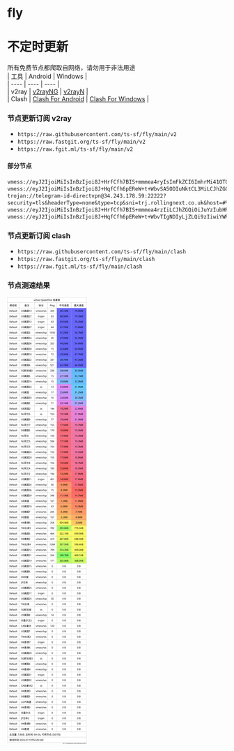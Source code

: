 # fly
# 不定时更新
所有免费节点都爬取自网络，请勿用于非法用途  
|  工具  | Android  | Windows  |  
|  ----  | ----   | ----  |  
| v2ray  | [v2rayNG](https://github.com/2dust/v2rayNG/releases) | [v2rayN](https://github.com/2dust/v2rayN/releases) |  
| Clash  | [Clash For Android](https://github.com/Kr328/ClashForAndroid/releases) | [Clash For Windows](https://github.com/Fndroid/clash_for_windows_pkg/releases) | 
  
### 节点更新订阅  v2ray
- `https://raw.githubusercontent.com/ts-sf/fly/main/v2`  
- `https://raw.fastgit.org/ts-sf/fly/main/v2`  
- `https://raw.fgit.ml/ts-sf/fly/main/v2`  
#### 部分节点  
``` 
vmess://eyJ2IjoiMiIsInBzIjoi8J+HrfCfh7BIS+mmmea4ryIsImFkZCI6ImhrMi41OTQ4ODgueHl6IiwicG9ydCI6IjQ0MyIsImlkIjoiYTM5NzZkNTgtODIxZC0zNDVmLWIyMWItNTFjOGRhMmE1NmUxIiwiYWlkIjoiMCIsInNjeSI6ImF1dG8iLCJuZXQiOiJ3cyIsInR5cGUiOiJub25lIiwiaG9zdCI6ImhrMi41OTQ4ODgueHl6IiwicGF0aCI6Ii9obHMvdXM4Lm0zdTgiLCJ0bHMiOiJ0bHMiLCJzbmkiOiIiLCJ0ZXN0X25hbWUiOiJIS+mmmea4ryJ9
vmess://eyJ2IjoiMiIsInBzIjoi8J+HqfCfh6pEReW+t+WbvSA5ODIuNktCL3MiLCJhZGQiOiI1MS4xOTUuMzUuMTUxIiwicG9ydCI6IjQ5OTgyIiwiaWQiOiI0MTgwNDhhZi1hMjkzLTRiOTktOWIwYy05OGNhMzU4MGRkMjQiLCJhaWQiOiI2NCIsInNjeSI6ImF1dG8iLCJuZXQiOiJ0Y3AiLCJ0eXBlIjoibm9uZSIsImhvc3QiOiIiLCJwYXRoIjoiL3dzczEzODg5IiwidGxzIjoiIiwic25pIjoiIiwidGVzdF9uYW1lIjoiREXlvrflm70ifQ==
trojan://telegram-id-directvpn@34.243.178.59:22222?security=tls&headerType=none&type=tcp&sni=trj.rollingnext.co.uk&host=#%F0%9F%87%AE%F0%9F%87%AAIE%E7%88%B1%E5%B0%94%E5%85%B0
vmess://eyJ2IjoiMiIsInBzIjoi8J+HrfCfh7BIS+mmmea4rzIiLCJhZGQiOiJuYzIubHR6eWtjLm1sIiwicG9ydCI6IjQ0MyIsImlkIjoiNjE1NWZhZmMtMTg2ZC00ODQ3LWFjYjItN2UwNmUxNzZmNWVmIiwiYWlkIjoiMCIsInNjeSI6ImF1dG8iLCJuZXQiOiJ3cyIsInR5cGUiOiJub25lIiwiaG9zdCI6Im5jMi5sdHp5a2MubWwiLCJwYXRoIjoiL2RhcmR2d3MiLCJ0bHMiOiJ0bHMiLCJzbmkiOiIiLCJ0ZXN0X25hbWUiOiJIS+mmmea4rzIifQ==
vmess://eyJ2IjoiMiIsInBzIjoi8J+HqfCfh6pEReW+t+WbvTIgNDIyLjZLQi9zIiwiYWRkIjoiMjAzLjIzLjEwNC4xOTAiLCJwb3J0IjoiNDQzIiwiaWQiOiJFRjZFRTY5NC0zQjA3LTREMEEtOTk1NS0wNDNGRDIzNUY2RDMiLCJhaWQiOiIwIiwic2N5IjoiYXV0byIsIm5ldCI6IndzIiwidHlwZSI6Im5vbmUiLCJob3N0IjoiRHVzc2VsZG9yZi5rb3RpY2suc2l0ZSIsInBhdGgiOiIvc3BlZWR0ZXN0IiwidGxzIjoidGxzIiwic25pIjoiIiwidGVzdF9uYW1lIjoiREXlvrflm70yIn0=
```
### 节点更新订阅  clash
- `https://raw.githubusercontent.com/ts-sf/fly/main/clash`  
- `https://raw.fastgit.org/ts-sf/fly/main/clash`  
- `https://raw.fgit.ml/ts-sf/fly/main/clash`  

### 节点测速结果
![image](traffic.png)
